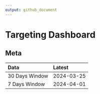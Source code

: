 ```yaml
---
output: github_document
---
```


# Targeting Dashboard



## Meta


|Data           |Latest     |
|:--------------|:----------|
|30 Days Window |2024-03-25 |
|7 Days Window  |2024-04-01 |
